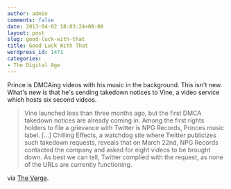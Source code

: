 ```yaml
---
author: admin
comments: false
date: 2013-04-02 18:03:24+00:00
layout: post
slug: good-luck-with-that
title: Good Luck With That
wordpress_id: 1471
categories:
- The Digital Age
---
```


Prince is DMCAing videos with his music in the background. This isn't new. What's new is that he's sending takedown notices to Vine, a video service which hosts six second videos. 

> Vine launched less than three months ago, but the first DMCA takedown notices are already coming in. Among the first rights holders to file a grievance with Twitter is NPG Records, Princes music label. […] Chilling Effects, a watchdog site where Twitter publicizes such takedown requests, reveals that on March 22nd, NPG Records contacted the company and asked for eight videos to be brought down. As best we can tell, Twitter complied with the request, as none of the URLs are currently functioning. 

via [The Verge](http://www.theverge.com/2013/4/2/4174840/prince-record-label-delivers-dmca-takedown-vine-videos).
